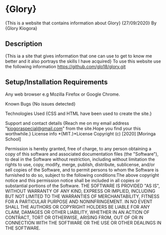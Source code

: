 # {Glory}
{This is a website that contains information about Glory}
{27/09/2020}
By {Glory Kiogora}
## Description
{This ia a site that gives information that one can use to get to know me better and it also portrays the skills I have acquired}
To use this website use the following information 
 https://github.com/glo18/glory.git 
## Setup/Installation Requirements
Any web browser e.g Mozilla Firefox or Google Chrome.

Known Bugs
{No issues detected}

Technologies Used
{CSS and HTML have been used to create the site.}

Support and contact details
{Reach me on my email address "kiogoraspecial@gmail.com" from the site.Hope you find your this worthwhile.}
License info 
*{MIT.}*License
Copyright (c) [2020] [Moringa School]

Permission is hereby granted, free of charge, to any person obtaining a copy of this software and associated documentation files (the "Software"), to deal in the Software without restriction, including without limitation the rights to use, copy, modify, merge, publish, distribute, sublicense, and/or sell copies of the Software, and to permit persons to whom the Software is furnished to do so, subject to the following conditions:The above copyright notice and this permission notice shall be included in all copies or substantial portions of the Software.
THE SOFTWARE IS PROVIDED "AS IS", WITHOUT WARRANTY OF ANY KIND, EXPRESS OR IMPLIED, INCLUDING BUT NOT LIMITED TO THE WARRANTIES OF MERCHANTABILITY, FITNESS FOR A PARTICULAR PURPOSE AND NONINFRINGEMENT. IN NO EVENT SHALL THE AUTHORS OR COPYRIGHT HOLDERS BE LIABLE FOR ANY CLAIM, DAMAGES OR OTHER LIABILITY, WHETHER IN AN ACTION OF CONTRACT, TORT OR OTHERWISE, ARISING FROM, OUT OF OR IN CONNECTION WITH THE SOFTWARE OR THE USE OR OTHER DEALINGS IN THE SOFTWARE.
